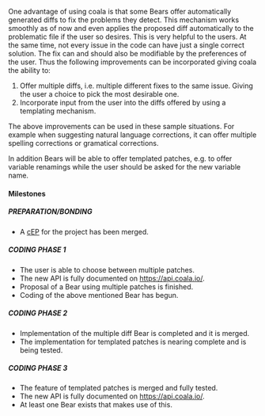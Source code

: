 One advantage of using coala is that some Bears offer automatically generated
diffs to fix the problems they detect. This mechanism works smoothly as of now
and even applies the proposed diff automatically to the problematic file if the
user so desires. This is very helpful to the users. At the same time, not
every issue in the code can have just a single correct solution. The fix can
and should also be modifiable by the preferences of the user. Thus the
following improvements can be incorporated giving coala the ability to:

1. Offer multiple diffs, i.e. multiple different fixes to the same issue.
Giving the user a choice to pick the most desirable one.
2. Incorporate input from the user into the diffs offered by using a
templating mechanism.

The above improvements can be used in these sample situations. For example when
suggesting natural language corrections, it can offer multiple spelling
corrections or gramatical corrections.

In addition Bears will be able to offer templated patches, e.g. to offer
variable renamings while the user should be asked for the new variable name.

#### Milestones

##### PREPARATION/BONDING

* A [cEP](https://coala.io/cep) for the project has been merged.

##### CODING PHASE 1

* The user is able to choose between multiple patches.
* The new API is fully documented on <https://api.coala.io/>.
* Proposal of a Bear using multiple patches is finished.
* Coding of the above mentioned Bear has begun.

##### CODING PHASE 2

* Implementation of the multiple diff Bear is completed and it is merged.
* The implementation for templated patches is nearing complete and is
  being tested.

##### CODING PHASE 3

* The feature of templated patches is merged and fully tested.
* The new API is fully documented on <https://api.coala.io/>.
* At least one Bear exists that makes use of this.
